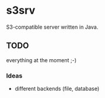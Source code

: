 # s3srv

S3-compatible server written in Java.

## TODO

everything at the moment ;-)

### Ideas

* different backends (file, database)
